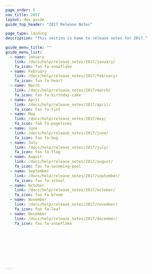 ```yaml
---
page_order: 5
nav_title: 2017
layout: dev_guide
guide_top_header: "2017 Release Notes"

page_type: landing
description: "This section is home to release notes for 2017."

guide_menu_title: ""
guide_menu_list:
  - name: January
    link: /docs/help/release_notes/2017/january/
    fa_icon: fas fa-snowflake
  - name: February
    link: /docs/help/release_notes/2017/february/
    fa_icon: fas fa-heart
  - name: March
    link: /docs/help/release_notes/2017/march/
    fa_icon: fas fa-birthday-cake
  - name: April
    link: /docs/help/release_notes/2017/april/
    fa_icon: fas fa-tint
  - name: May
    link: /docs/help/release_notes/2017/may/
    fa_icon: fab fa-pagelines
  - name: June
    link: /docs/help/release_notes/2017/june/
    fa_icon: fas fa-bug
  - name: July
    link: /docs/help/release_notes/2017/july/
    fa_icon: fas fa-flag
  - name: August
    link: /docs/help/release_notes/2017/august/
    fa_icon: fas fa-swimming-pool
  - name: September
    link: /docs/help/release_notes/2017/september/
    fa_icon: fas fa-school
  - name: October
    link: /docs/help/release_notes/2017/october/
    fa_icon: fas fa-broom
  - name: November
    link: /docs/help/release_notes/2017/november/
    fa_icon: fas fa-leaf
  - name: December
    link: /docs/help/release_notes/2017/december/
    fa_icon: fas fa-snowflake









---
```

